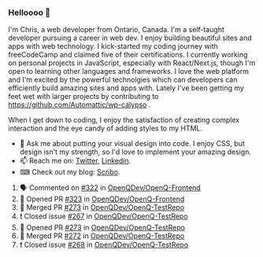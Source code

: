 ### Helloooo 👋

I'm Chris, a web developer from Ontario, Canada. I'm a self-taught developer pursuing a career in web dev. I enjoy building beautiful sites and apps with web technology.
I kick-started my coding journey with freeCodeCamp and claimed five of their certifications.  I currently working on personal projects in JavaScript, especially with React/Next.js, though I'm open to learning other languages and frameworks. I love the web platform and I'm excited by the powerful technolgies which can developers can efficiently build amazing sites and apps with. Lately I've been getting my feet wet with larger projects by contributing to https://github.com/Automattic/wp-calypso .

When I get down to coding, I enjoy the satisfaction of creating complex interaction and the eye candy of adding styles to my HTML. 

- 💬 Ask me about putting your visual design into code. I enjoy CSS, but design isn't my strength, so I'd love to implement your amazing design.
- 📫 Reach me on: [Twitter](https://twitter.com/Christo28120856), [Linkedin](https://www.linkedin.com/in/christopher-stevers-07b9a5204/).
- ⌨ Check out my blog: [Scribo](https://christopherstevers.cf).
<!--
**Christopher-Stevers/Christopher-Stevers** is a ✨ _special_ ✨ repository because its `README.md` (this file) appears on your GitHub profile.

Here are some ideas to get you started:

- 🔭 I’m currently working on ...
- 🌱 I’m currently learning ...
- 👯 I’m looking to collaborate on ...
- 🤔 I’m looking for help with ...
- 😄 Pronouns: ...
- ⚡ Fun fact: ...
-->

<!--START_SECTION:activity-->
1. 🗣 Commented on [#322](https://github.com/OpenQDev/OpenQ-Frontend/issues/322) in [OpenQDev/OpenQ-Frontend](https://github.com/OpenQDev/OpenQ-Frontend)
2. 💪 Opened PR [#323](https://github.com/OpenQDev/OpenQ-Frontend/pull/323) in [OpenQDev/OpenQ-Frontend](https://github.com/OpenQDev/OpenQ-Frontend)
3. 🎉 Merged PR [#273](https://github.com/OpenQDev/OpenQ-TestRepo/pull/273) in [OpenQDev/OpenQ-TestRepo](https://github.com/OpenQDev/OpenQ-TestRepo)
4. ❗️ Closed issue [#267](https://github.com/OpenQDev/OpenQ-TestRepo/issues/267) in [OpenQDev/OpenQ-TestRepo](https://github.com/OpenQDev/OpenQ-TestRepo)
5. 💪 Opened PR [#273](https://github.com/OpenQDev/OpenQ-TestRepo/pull/273) in [OpenQDev/OpenQ-TestRepo](https://github.com/OpenQDev/OpenQ-TestRepo)
6. 🎉 Merged PR [#272](https://github.com/OpenQDev/OpenQ-TestRepo/pull/272) in [OpenQDev/OpenQ-TestRepo](https://github.com/OpenQDev/OpenQ-TestRepo)
7. ❗️ Closed issue [#268](https://github.com/OpenQDev/OpenQ-TestRepo/issues/268) in [OpenQDev/OpenQ-TestRepo](https://github.com/OpenQDev/OpenQ-TestRepo)
<!--END_SECTION:activity-->
